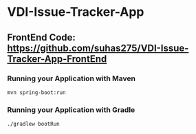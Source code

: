 # VDI-Issue-Tracker-App
## FrontEnd Code: https://github.com/suhas275/VDI-Issue-Tracker-App-FrontEnd
 

### Running your Application with Maven
``mvn spring-boot:run``

### Running your Application with Gradle
``./gradlew bootRun``
